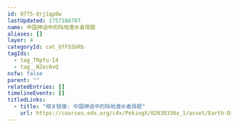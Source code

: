 ```yaml
---
id: 0775-8rj1qp0w
lastUpdated: 1757166787
name: 中国神话中的陆地潜水者母题
aliases: []
layer: 4
categoryId: cat_OfFSSbRb
tagIds:
  - tag_TRpfu-I4
  - tag__NZec6vQ
nsfw: false
parent: ""
relatedEntries: []
timelineEvents: []
titledLinks:
  - title: "相关链接: 中国神话中的陆地潜水者母题"
    url: https://courses.edx.org/c4x/PekingX/02030330x_1/asset/Earth-Dive_Creation_of_the_Mythopoeic_Male.pdf
---
```


